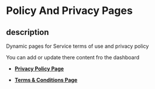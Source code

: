 # Policy And Privacy Pages

## description

Dynamic pages for Service terms of use and privacy policy

You can add or update there content fro the dashboard

- [**Privacy Policy Page**](https://gib-v2.netlify.app/privacy-policy)

- [**Terms & Conditions Page**](https://gib-v2.netlify.app/terms-conditions)

